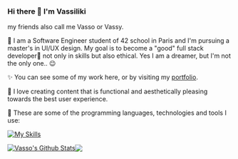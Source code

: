 ### Hi there 👋 I'm Vassiliki
my friends also call me Vasso or Vassy. 

🌈 I am a Software Engineer student of 42 school in Paris and I'm pursuing a master's in UI/UX design. My goal is to become a "good" full stack developer🥞 not only in skills but also ethical. Yes I am a dreamer, but I'm not the only one.. 😉

✨ You can see some of my work here, or by visiting my [portfolio](https://vdor.me).

🎨 I love creating content that is functional and aesthetically pleasing towards the best user experience.

🔧 These are some of the programming languages, technologies and tools I use:  

[![My Skills](https://skillicons.dev/icons?i=html,css,js,bootstrap,figma,git,github,c,python,vscode,ps)](https://skillicons.dev)

<a href="https://github-readme-stats.vercel.app/api?username=VassoD&show_icons=true&theme=cobalt&include_all_commits=true&count_private=true&hide_border=true"><img align="center" src="https://github-readme-stats.vercel.app/api?username=VassoD&show_icons=true&theme=react&include_all_commits=true&count_private=true&hide_border=true" alt="Vasso's Github Stats" /></a><a href="https://github-readme-stats.vercel.app/api/top-langs/?username=VassoD&layout=compact&langs_count=7&theme=react&hide_border=true"><img align="center" src="https://github-readme-stats.vercel.app/api/top-langs/?username=VassoD&layout=compact&langs_count=7&theme=react&hide_border=true" /></a>
